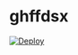 # ghffdsx

[![Deploy](https://www.herokucdn.com/deploy/button.png)](https://dashboard.heroku.com/new?template=https://github.com/Bobyut/ghffdsx)
